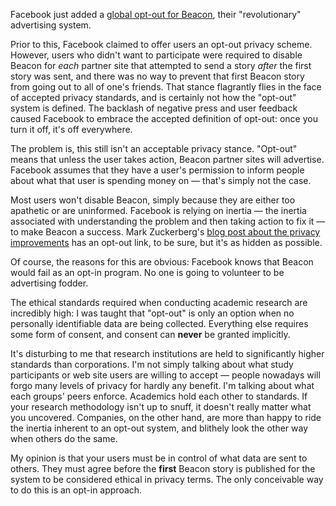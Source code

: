 Facebook just added a <a href="http://www.facebook.com/privacy.php?view=unconfirmed_actions">global opt-out for Beacon</a>, their "revolutionary" advertising system.

Prior to this, Facebook claimed to offer users an opt-out privacy scheme.  However, users who didn't want to participate were required to disable Beacon for <em>each</em> partner site that attempted to send a story <em>after</em> the first story was sent, and there was no way to prevent that first Beacon story from going out to all of one's friends.  That stance flagrantly flies in the face of accepted privacy standards, and is certainly not how the "opt-out" system is defined.  The backlash of negative press and user feedback caused Facebook to embrace the accepted definition of opt-out: once you turn it off, it's off everywhere.

The problem is, this still isn't an acceptable privacy stance.  "Opt-out" means that unless the user takes action, Beacon partner sites will advertise.  Facebook assumes that they have a user's permission to inform people about what that user is spending money on &mdash; that's simply not the case.

Most users won't disable Beacon, simply because they are either too apathetic or are uninformed.  Facebook is relying on inertia &mdash; the inertia associated with understanding the problem and then taking action to fix it &mdash; to make Beacon a success.  Mark Zuckerberg's <a href="http://blog.facebook.com/blog.php?post=7584397130">blog post about the privacy improvements</a> has an opt-out link, to be sure, but it's as hidden as possible.

Of course, the reasons for this are obvious: Facebook knows that Beacon would fail as an opt-in program.  No one is going to volunteer to be advertising fodder.

The ethical standards required when conducting academic research are incredibly high: I was taught that "opt-out" is only an option when no personally identifiable data are being collected.  Everything else requires some form of consent, and consent can <b>never</b> be granted implicitly.

It's disturbing to me that research institutions are held to significantly higher standards than corporations.  I'm not simply talking about what study participants or web site users are willing to accept &mdash; people nowadays will forgo many levels of privacy for hardly any benefit.  I'm talking about what each groups' peers enforce.  Academics hold each other to standards.  If your research methodology isn't up to snuff, it doesn't really matter what you uncovered.  Companies, on the other hand, are more than happy to ride the inertia inherent to an opt-out system, and blithely look the other way when others do the same.

My opinion is that your users must be in control of what data are sent to others.  They must agree before the <b>first</b> Beacon story is published for the system to be considered ethical in privacy terms.  The only conceivable way to do this is an opt-in approach.